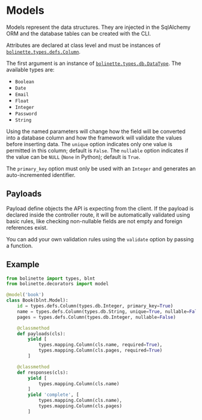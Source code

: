 # Models

Models represent the data structures. They are injected in the SqlAlchemy ORM and the database tables can be created
with the CLI.

Attributes are declared at class level and must be instances of
[`bolinette.types.defs.Column`](./bolinette/types/defs.py).

The first argument is an instance of [`bolinette.types.db.DataType`](./bolinette/types/db.py).
The available types are:
- `Boolean`
- `Date`
- `Email`
- `Float`
- `Integer`
- `Password`
- `String`

Using the named parameters will change how the field will be converted into a database column and how the framework
will validate the values before inserting data. The `unique` option indicates only one value is permitted in this
column; default is `False`. The `nullable` option indicates if the value can be `NULL` (`None` in Python); default
is `True`.

The `primary_key` option must only be used with an `Integer` and generates an auto-incremented identifier.

## Payloads

Payload define objects the API is expecting from the client. If the payload is declared inside the controller route,
it will be automatically validated using basic rules, like checking non-nullable fields are not empty and foreign
references exist.

You can add your own validation rules using the `validate` option by passing a function.

## Example

```python
from bolinette import types, blnt
from bolinette.decorators import model

@model('book')
class Book(blnt.Model):
    id = types.defs.Column(types.db.Integer, primary_key=True)
    name = types.defs.Column(types.db.String, unique=True, nullable=False)
    pages = types.defs.Column(types.db.Integer, nullable=False)

    @classmethod
    def payloads(cls):
        yield [
            types.mapping.Column(cls.name, required=True),
            types.mapping.Column(cls.pages, required=True)
        ]

    @classmethod
    def responses(cls):
        yield [
            types.mapping.Column(cls.name)
        ]
        yield 'complete', [
            types.mapping.Column(cls.name),
            types.mapping.Column(cls.pages)
        ]
```
